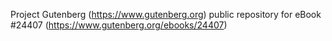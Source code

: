 Project Gutenberg (https://www.gutenberg.org) public repository for eBook #24407 (https://www.gutenberg.org/ebooks/24407)
